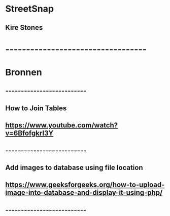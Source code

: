 # StreetSnap
## Kire Stones
# ----------------------------------
# Bronnen 
## --------------------------
## How to Join Tables
## https://www.youtube.com/watch?v=6BfofgkrI3Y
## --------------------------
##
##
## Add images to database using file location
## https://www.geeksforgeeks.org/how-to-upload-image-into-database-and-display-it-using-php/
## --------------------------